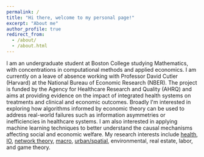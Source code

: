 ```yaml
---
permalink: /
title: "Hi there, welcome to my personal page!"
excerpt: "About me"
author_profile: true
redirect_from: 
  - /about/
  - /about.html
---
```


I am an undergraduate student at Boston College studying Mathematics, with concentrations in computational methods and applied economics. I am currently on a leave of absence working with Professor David Cutler (Harvard) at the National Bureau of Economic Research (NBER). The project is funded by the Agency for Healthcare Research and Quality (AHRQ) and aims at providing evidence on the impact of integrated health systems on treatments and clinical and economic outcomes. Broadly I'm interested in exploring how algorithms informed by economic theory can be used to address real-world failures such as information asymmetries or inefficiencies in healthcare systems. I am also interested in applying machine learning techniques to better understand the causal mechanisms affecting social and economic welfare. My research interests include [health](https://pubs.aeaweb.org/doi/pdfplus/10.1257/089533003769204371), [IO](https://economics.mit.edu/files/7535), [network theory](http://bengolub.net/wp-content/uploads/2020/05/homophily-predict.pdf), [macro](https://pubs.aeaweb.org/doi/pdfplus/10.1257/aer.101.6.2530), [urban/spatial](https://yichensu.files.wordpress.com/2020/06/jmp_062420.pdf), environmental, real estate, labor, and game theory. 







